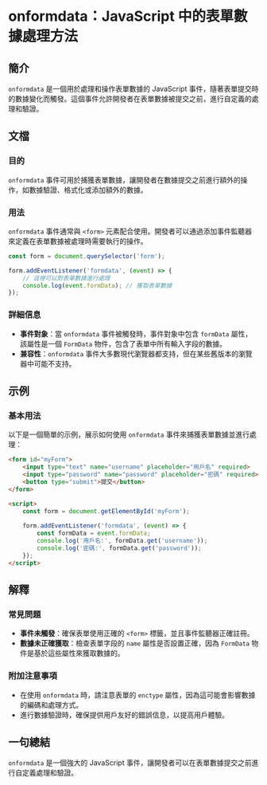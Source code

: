 <!--
Meta Description: # onformdata：JavaScript 中的表單數據處理方法 ## 簡介 `onformdata` 是一個用於處理和操作表單數據的 JavaScript 事件，隨著表單提交時的數據變化而觸發。這個事件允許開發者在表單數據被提交之前，進行自定義的處理和驗證。 ## 文檔 ### 目的 `onf...
Meta Keywords: formdata, onformdata, form, javascript, event
-->

# onformdata：JavaScript 中的表單數據處理方法

## 簡介
`onformdata` 是一個用於處理和操作表單數據的 JavaScript 事件，隨著表單提交時的數據變化而觸發。這個事件允許開發者在表單數據被提交之前，進行自定義的處理和驗證。

## 文檔
### 目的
`onformdata` 事件可用於捕獲表單數據，讓開發者在數據提交之前進行額外的操作，如數據驗證、格式化或添加額外的數據。

### 用法
`onformdata` 事件通常與 `<form>` 元素配合使用。開發者可以通過添加事件監聽器來定義在表單數據被處理時需要執行的操作。

```javascript
const form = document.querySelector('form');

form.addEventListener('formdata', (event) => {
    // 這裡可以對表單數據進行處理
    console.log(event.formData); // 獲取表單數據
});
```

### 詳細信息
- **事件對象**：當 `onformdata` 事件被觸發時，事件對象中包含 `formData` 屬性，該屬性是一個 `FormData` 物件，包含了表單中所有輸入字段的數據。
- **兼容性**：`onformdata` 事件大多數現代瀏覽器都支持，但在某些舊版本的瀏覽器中可能不支持。

## 示例
### 基本用法
以下是一個簡單的示例，展示如何使用 `onformdata` 事件來捕獲表單數據並進行處理：

```html
<form id="myForm">
    <input type="text" name="username" placeholder="用戶名" required>
    <input type="password" name="password" placeholder="密碼" required>
    <button type="submit">提交</button>
</form>

<script>
    const form = document.getElementById('myForm');
    
    form.addEventListener('formdata', (event) => {
        const formData = event.formData;
        console.log('用戶名:', formData.get('username'));
        console.log('密碼:', formData.get('password'));
    });
</script>
```

## 解釋
### 常見問題
- **事件未觸發**：確保表單使用正確的 `<form>` 標籤，並且事件監聽器正確註冊。
- **數據未正確獲取**：檢查表單字段的 `name` 屬性是否設置正確，因為 `FormData` 物件是基於這些屬性來獲取數據的。

### 附加注意事項
- 在使用 `onformdata` 時，請注意表單的 `enctype` 屬性，因為這可能會影響數據的編碼和處理方式。
- 進行數據驗證時，確保提供用戶友好的錯誤信息，以提高用戶體驗。

## 一句總結
`onformdata` 是一個強大的 JavaScript 事件，讓開發者可以在表單數據提交之前進行自定義處理和驗證。